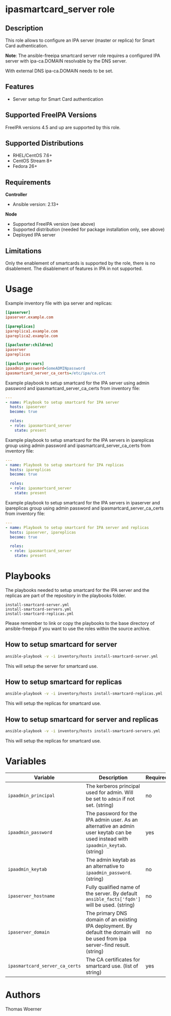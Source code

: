 ipasmartcard_server role
========================

Description
-----------

This role allows to configure an IPA server (master or replica) for Smart Card authentication.

**Note**: The ansible-freeipa smartcard server role requires a configured IPA server with ipa-ca.DOMAIN resolvable by the DNS server.

With external DNS ipa-ca.DOMAIN needs to be set.


Features
--------
* Server setup for Smart Card authentication


Supported FreeIPA Versions
--------------------------

FreeIPA versions 4.5 and up are supported by this role.


Supported Distributions
-----------------------

* RHEL/CentOS 7.6+
* CentOS Stream 8+
* Fedora 26+


Requirements
------------

**Controller**
* Ansible version: 2.13+

**Node**
* Supported FreeIPA version (see above)
* Supported distribution (needed for package installation only, see above)
* Deployed IPA server


Limitations
-----------

Only the enablement of smartcards is supported by the role, there is no disablement. The disablement of features in IPA in not supported.


Usage
=====

Example inventory file with ipa server and replicas:

```ini
[ipaserver]
ipaserver.example.com

[ipareplicas]
ipareplica1.example.com
ipareplica2.example.com

[ipacluster:children]
ipaserver
ipareplicas

[ipacluster:vars]
ipaadmin_password=SomeADMINpassword
ipasmartcard_server_ca_certs=/etc/ipa/ca.crt
```

Example playbook to setup smartcard for the IPA server using admin password and ipasmartcard_server_ca_certs from inventory file:

```yaml
---
- name: Playbook to setup smartcard for IPA server
  hosts: ipaserver
  become: true

  roles:
  - role: ipasmartcard_server
    state: present
```

Example playbook to setup smartcard for the IPA servers in ipareplicas group using admin password and ipasmartcard_server_ca_certs from inventory file:

```yaml
---
- name: Playbook to setup smartcard for IPA replicas
  hosts: ipareplicas
  become: true

  roles:
  - role: ipasmartcard_server
    state: present
```

Example playbook to setup smartcard for the IPA servers in ipaserver and ipareplicas group using admin password and ipasmartcard_server_ca_certs from inventory file:

```yaml
---
- name: Playbook to setup smartcard for IPA server and replicas
  hosts: ipaserver, ipareplicas
  become: true

  roles:
  - role: ipasmartcard_server
    state: present
```


Playbooks
=========

The playbooks needed to setup smartcard for the IPA server and the replicas are part of the repository in the playbooks folder.

```
install-smartcard-server.yml
install-smartcard-servers.yml
install-smartcard-replicas.yml
```

Please remember to link or copy the playbooks to the base directory of ansible-freeipa if you want to use the roles within the source archive.


How to setup smartcard for server
---------------------------------

```bash
ansible-playbook -v -i inventory/hosts install-smartcard-server.yml
```
This will setup the server for smartcard use.


How to setup smartcard for replicas
-----------------------------------

```bash
ansible-playbook -v -i inventory/hosts install-smartcard-replicas.yml
```
This will setup the replicas for smartcard use.


How to setup smartcard for server and replicas
----------------------------------------------

```bash
ansible-playbook -v -i inventory/hosts install-smartcard-servers.yml
```
This will setup the replicas for smartcard use.


Variables
=========

Variable | Description | Required
-------- | ----------- | --------
`ipaadmin_principal` | The kerberos principal used for admin. Will be set to `admin` if not set. (string) | no
`ipaadmin_password` | The password for the IPA admin user. As an alternative an admin user keytab can be used instead with `ipaadmin_keytab`. (string) | yes
`ipaadmin_keytab` | The admin keytab as an alternative to `ipaadmin_password`. (string) | no
`ipaserver_hostname` | Fully qualified name of the server. By default `ansible_facts['fqdn']` will be used. (string) | no
`ipaserver_domain` | The primary DNS domain of an existing IPA deployment. By default the domain will be used from ipa server-find result. (string)  | no
`ipasmartcard_server_ca_certs` | The CA certificates for smartcard use. (list of string) | yes


Authors
=======

Thomas Woerner
